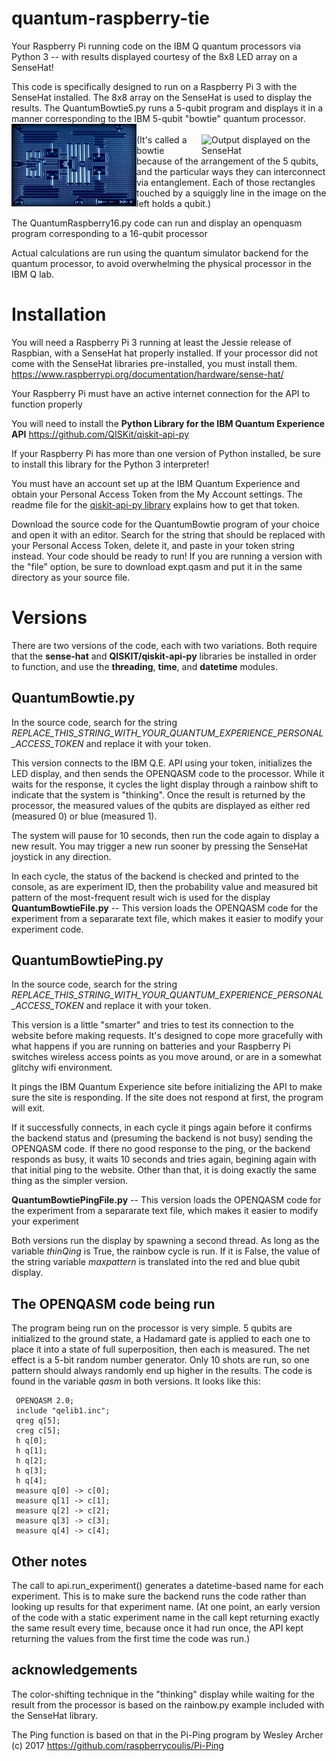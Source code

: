 # quantum-raspberry-tie
Your Raspberry Pi running code on the IBM Q quantum processors via Python 3 -- with results displayed courtesy of the 8x8 LED array on a SenseHat!

This code is specifically designed to run on a Raspberry Pi 3 with the SenseHat installed. The 8x8 array on the SenseHat is used to display the results.
The QuantumBowtie5.py runs a 5-qubit program and displays it in a manner corresponding to the IBM 5-qubit "bowtie" quantum processor.
<br/><img src='ibm_qubit_cpu.jpg' width='200' alt='IBM 5 qubit processor' style='float:left;'>&nbsp;&nbsp;&nbsp;&nbsp;&nbsp;&nbsp;&nbsp;&nbsp;&nbsp;&nbsp;&nbsp;&nbsp;&nbsp;&nbsp;&nbsp;&nbsp;&nbsp;&nbsp;&nbsp;&nbsp;&nbsp;&nbsp;&nbsp;&nbsp;&nbsp;&nbsp;&nbsp;&nbsp;&nbsp;&nbsp;
<img src='RaspberryTieOutput.png' width='200' alt='Output displayed on the SenseHat' style='float:right;'><br/> 
(It's called a bowtie because of the arrangement of the 5 qubits, and the particular ways they can interconnect via entanglement. Each of those rectangles touched by a squiggly line in the image on the left holds a qubit.)

The QuantumRaspberry16.py code can run and display an openquasm program corresponding to a 16-qubit processor

Actual calculations are run using the quantum simulator backend for the quantum processor, to avoid overwhelming the physical processor in the IBM Q lab.

# Installation

You will need a Raspberry Pi 3 running at least the Jessie release of Raspbian, with a SenseHat hat properly installed.
If your processor did not come with the SenseHat libraries pre-installed, you must install them.
     https://www.raspberrypi.org/documentation/hardware/sense-hat/
     
Your Raspberry Pi must have an active internet connection for the API to function properly
     
You will need to install the **Python Library for the IBM Quantum Experience API**
     https://github.com/QISKit/qiskit-api-py
     
If your Raspberry Pi has more than one version of Python installed, be sure to install this library for the Python 3 interpreter!

You must have an account set up at the IBM Quantum Experience and obtain your Personal Access Token from the My Account settings. The readme file for the <a href='https://github.com/QISKit/qiskit-api-py'>qiskit-api-py library</a> explains how to get that token.

Download the source code for the QuantumBowtie program of your choice and open it with an editor. Search for the string that should be replaced with your Personal Access Token, delete it, and paste in your token string instead. Your code should be ready to run!
If you are running a version with the "file" option, be sure to download expt.qasm and put it in the same directory as your source file.

# Versions
There are two versions of the code, each with two variations. 
Both require that the **sense-hat** and **QISKIT/qiskit-api-py** libraries be installed in order to function, and use the **threading**, **time**, and **datetime** modules.

## QuantumBowtie.py 
In the source code, search for the string *REPLACE_THIS_STRING_WITH_YOUR_QUANTUM_EXPERIENCE_PERSONAL_ACCESS_TOKEN* and replace it with your token.

This version connects to the IBM Q.E. API using your token, initializes the LED display, and then sends the OPENQASM code to the processor. While it waits for the response, it cycles the light display through a rainbow shift to indicate that the system is "thinking". Once the result is returned by the processor, the measured values of the qubits are displayed as either red (measured 0) or blue (measured 1).

The system will pause for 10 seconds, then run the code again to display a new result. You may trigger a new run sooner by pressing the SenseHat joystick in any direction.

In each cycle, the status of the backend is checked and printed to the console, as are experiment ID, then the probability value and measured bit pattern of the most-frequent result wich is used for the display
**QuantumBowtieFile.py** -- This version loads the OPENQASM code for the experiment from a separarate text file, which makes it easier to modify your experiment code.

## QuantumBowtiePing.py
In the source code, search for the string *REPLACE_THIS_STRING_WITH_YOUR_QUANTUM_EXPERIENCE_PERSONAL_ACCESS_TOKEN* and replace it with your token.

This version is a little "smarter" and tries to test its connection to the website before making requests. It's designed to cope more gracefully with what happens if you are running on batteries and your Raspberry Pi switches wireless access points as you move around, or are in a somewhat glitchy wifi environment.

It pings the IBM Quantum Experience site before initializing the API to make sure the site is responding. If the site does not respond at first, the program will exit.

If it successfully connects, in each cycle it pings again before it confirms the backend status and (presuming the backend is not busy) sending the OPENQASM code. If there no good response to the ping, or the backend responds as busy, it waits 10 seconds and tries again, begining again with that initial ping to the website. Other than that, it is doing exactly the same thing as the simpler version.

**QuantumBowtiePingFile.py** -- This version loads the OPENQASM code for the experiment from a separarate text file, which makes it easier to modify your experiment



Both versions run the display by spawning a second thread. As long as the variable *thinQing* is True, the rainbow cycle is run. If it is False, the value of the string variable *maxpattern* is translated into the red and blue qubit display.

## The OPENQASM code being run
The program being run on the processor is very simple. 5 qubits are initialized to the ground state, a Hadamard gate is applied to each one to place it into a state of full superposition, then each is measured. The net effect is a 5-bit random number generator. Only 10 shots are run, so one pattern should always randomly end up higher in the results. The code is found in the variable *qasm* in both versions. It looks like this:

     OPENQASM 2.0;
     include "qelib1.inc";
     qreg q[5];
     creg c[5];
     h q[0];
     h q[1];
     h q[2];
     h q[3];
     h q[4];
     measure q[0] -> c[0];
     measure q[1] -> c[1];
     measure q[2] -> c[2];
     measure q[3] -> c[3];
     measure q[4] -> c[4];
     
## Other notes
The call to api.run_experiment() generates a datetime-based name for each experiment. This is to make sure the backend runs the code rather than looking up results for that experiment name. (At one point, an early version of the code with a static experiment name in the call kept returning exactly the same result every time, because once it had run once, the API kept returning the values from the first time the code was run.)

## acknowledgements
The color-shifting technique in the "thinking" display while waiting for the result from the processor is based on the rainbow.py example included with the SenseHat library.

The Ping function is based on that in the Pi-Ping program by Wesley Archer (c) 2017 
             https://github.com/raspberrycoulis/Pi-Ping
